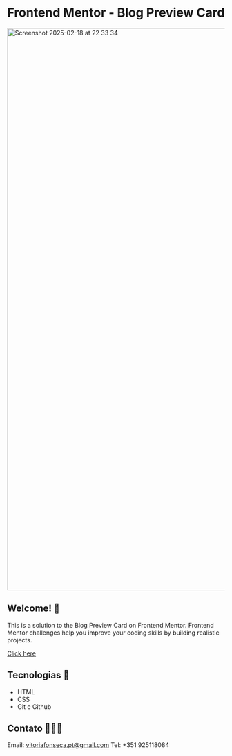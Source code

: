 # Frontend Mentor - Blog Preview Card

<img width="1298" alt="Screenshot 2025-02-18 at 22 33 34" src="https://github.com/user-attachments/assets/4d3f38ed-ee76-469d-b964-92e5d62d0e05" />

## Welcome! 🌸

This is a solution to the Blog Preview Card on Frontend Mentor.
Frontend Mentor challenges help you improve your coding skills by building realistic projects.

[Click here](https://fm-blog-preview-card-agcv4l53v-vitorias-projects-4b3576e9.vercel.app/)

## Tecnologias 🌹

- HTML
- CSS
- Git e Github

## Contato 👩🏽‍💻

Email: vitoriafonseca.pt@gmail.com
Tel: +351 925118084
